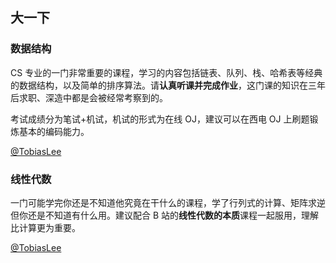 ## 大一下

### 数据结构

CS 专业的一门非常重要的课程，学习的内容包括链表、队列、栈、哈希表等经典的数据结构，以及简单的排序算法。请**认真听课并完成作业**，这门课的知识在三年后求职、深造中都是会被经常考察到的。

考试成绩分为笔试+机试，机试的形式为在线 OJ，建议可以在西电 OJ 上刷题锻炼基本的编码能力。

[@TobiasLee](https://github.com/TobiasLee)

### 线性代数

一门可能学完你还是不知道他究竟在干什么的课程，学了行列式的计算、矩阵求逆但你还是不知道有什么用。建议配合 B 站的**线性代数的本质**课程一起服用，理解比计算更为重要。

[@TobiasLee](https://github.com/TobiasLee)

